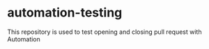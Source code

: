 # automation-testing
This repository is used to test opening and closing pull request with Automation
